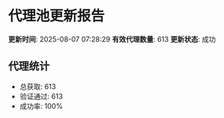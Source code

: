 # 代理池更新报告

**更新时间**: 2025-08-07 07:28:29
**有效代理数量**: 613
**更新状态**:  成功

## 代理统计
- 总获取: 613
- 验证通过: 613
- 成功率: 100%
